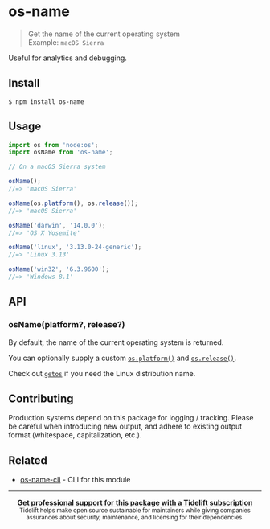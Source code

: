# os-name

> Get the name of the current operating system\
> Example: `macOS Sierra`

Useful for analytics and debugging.

## Install

```
$ npm install os-name
```

## Usage

```js
import os from 'node:os';
import osName from 'os-name';

// On a macOS Sierra system

osName();
//=> 'macOS Sierra'

osName(os.platform(), os.release());
//=> 'macOS Sierra'

osName('darwin', '14.0.0');
//=> 'OS X Yosemite'

osName('linux', '3.13.0-24-generic');
//=> 'Linux 3.13'

osName('win32', '6.3.9600');
//=> 'Windows 8.1'
```

## API

### osName(platform?, release?)

By default, the name of the current operating system is returned.

You can optionally supply a custom [`os.platform()`](https://nodejs.org/api/os.html#os_os_platform) and [`os.release()`](https://nodejs.org/api/os.html#os_os_release).

Check out [`getos`](https://github.com/wblankenship/getos) if you need the Linux distribution name.

## Contributing

Production systems depend on this package for logging / tracking. Please be careful when introducing new output, and adhere to existing output format (whitespace, capitalization, etc.).

## Related

- [os-name-cli](https://github.com/sindresorhus/os-name-cli) - CLI for this module

---

<div align="center">
	<b>
		<a href="https://tidelift.com/subscription/pkg/npm-os-name?utm_source=npm-os-name&utm_medium=referral&utm_campaign=readme">Get professional support for this package with a Tidelift subscription</a>
	</b>
	<br>
	<sub>
		Tidelift helps make open source sustainable for maintainers while giving companies<br>assurances about security, maintenance, and licensing for their dependencies.
	</sub>
</div>
